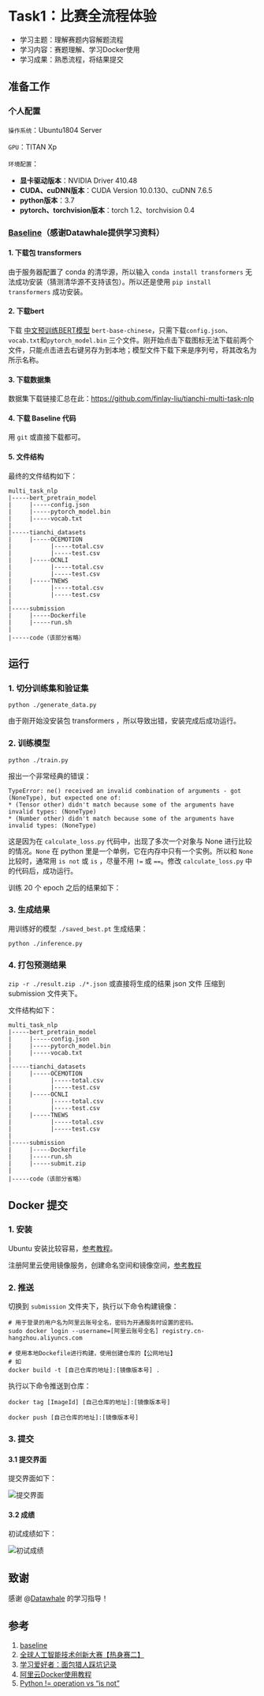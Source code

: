 # Task1：比赛全流程体验

- 学习主题：理解赛题内容解题流程
- 学习内容：赛题理解、学习Docker使用
- 学习成果：熟悉流程，将结果提交



## 准备工作

### 个人配置

`操作系统`：Ubuntu1804 Server

`GPU`：TITAN Xp

`环境配置`：

- **显卡驱动版本**：NVIDIA Driver 410.48
- **CUDA、cuDNN版本**：CUDA Version 10.0.130、cuDNN 7.6.5
- **python版本**：3.7
- **pytorch、torchvision版本**：torch 1.2、torchvision 0.4

### [Baseline](https://github.com/finlay-liu/tianchi-multi-task-nlp)（感谢Datawhale提供学习资料）

#### 1. 下载包 transformers

由于服务器配置了 conda 的清华源，所以输入 `conda install transformers` 无法成功安装（猜测清华源不支持该包）。所以还是使用 `pip install transformers` 成功安装。

#### 2. 下载bert

下载 [中文预训练BERT模型](https://huggingface.co/bert-base-chinese/tree/main) `bert-base-chinese`，只需下载`config.json`、`vocab.txt`和`pytorch_model.bin` 三个文件。刚开始点击下载图标无法下载前两个文件，只能点击进去右键另存为到本地；模型文件下载下来是序列号，将其改名为所示名称。

#### 3. 下载数据集

数据集下载链接汇总在此：https://github.com/finlay-liu/tianchi-multi-task-nlp

#### 4. 下载 Baseline 代码

用 `git` 或直接下载都可。

#### 5. 文件结构

最终的文件结构如下：

```
multi_task_nlp
|-----bert_pretrain_model
|     |-----config.json
|     |-----pytorch_model.bin
|     |-----vocab.txt
|
|-----tianchi_datasets
|     |-----OCEMOTION
|           |-----total.csv
|           |-----test.csv
|     |-----OCNLI
|           |-----total.csv
|           |-----test.csv
|     |-----TNEWS
|           |-----total.csv
|           |-----test.csv
|
|-----submission
|     |-----Dockerfile
|     |-----run.sh
|
|-----code（该部分省略）
```

## 运行

### 1. 切分训练集和验证集

`python ./generate_data.py`

由于刚开始没安装包 transformers ，所以导致出错，安装完成后成功运行。

### 2. 训练模型

`python ./train.py`

报出一个非常经典的错误：

```
TypeError: ne() received an invalid combination of arguments - got (NoneType), but expected one of:
* (Tensor other) didn't match because some of the arguments have invalid types: (NoneType) 
* (Number other) didn't match because some of the arguments have invalid types: (NoneType)
```

这是因为在 `calculate_loss.py` 代码中，出现了多次一个对象与 None 进行比较的情况。`None` 在 python 里是一个单例，它在内存中只有一个实例。所以和 `None` 比较时，通常用 `is not` 或 `is` ，尽量不用 `!=` 或 `==`。修改 `calculate_loss.py` 中的代码后，成功运行。

训练 20 个 epoch 之后的结果如下：



### 3. 生成结果

用训练好的模型 `./saved_best.pt` 生成结果：

`python ./inference.py`

### 4. 打包预测结果

`zip -r ./result.zip ./*.json` 或直接将生成的结果 json 文件 压缩到 submission 文件夹下。

文件结构如下：

```
multi_task_nlp
|-----bert_pretrain_model
|     |-----config.json
|     |-----pytorch_model.bin
|     |-----vocab.txt
|
|-----tianchi_datasets
|     |-----OCEMOTION
|           |-----total.csv
|           |-----test.csv
|     |-----OCNLI
|           |-----total.csv
|           |-----test.csv
|     |-----TNEWS
|           |-----total.csv
|           |-----test.csv
|
|-----submission
|     |-----Dockerfile
|     |-----run.sh
|     |-----submit.zip
|
|-----code（该部分省略）
```

## Docker 提交

### 1. 安装

Ubuntu 安装比较容易，[参考教程](https://tianchi.aliyun.com/competition/entrance/231759/tab/174)。

注册阿里云使用镜像服务，创建命名空间和镜像空间，[参考教程](https://tianchi.aliyun.com/competition/entrance/231759/tab/174)

### 2. 推送

切换到 `submission` 文件夹下，执行以下命令构建镜像：

```
# 用于登录的用户名为阿里云账号全名，密码为开通服务时设置的密码。
sudo docker login --username=[阿里云账号全名] registry.cn-hangzhou.aliyuncs.com

# 使用本地Dockefile进行构建，使用创建仓库的【公网地址】
# 如 
docker build -t [自己仓库的地址]:[镜像版本号] .
```

执行以下命令推送到仓库：

```
docker tag [ImageId] [自己仓库的地址]:[镜像版本号]

docker push [自己仓库的地址]:[镜像版本号]
```

### 3. 提交

#### 3.1 提交界面

提交界面如下：

![提交界面](D:%5CStudy%5CPostgraduate%5CWork%5C%E6%AF%94%E8%B5%9B%5Cmulti_task_nlp%5Cpic%5C%E6%8F%90%E4%BA%A4%E7%95%8C%E9%9D%A2.jpg)

#### 3.2 成绩

初试成绩如下：

![初试成绩](D:%5CStudy%5CPostgraduate%5CWork%5C%E6%AF%94%E8%B5%9B%5Cmulti_task_nlp%5Cpic%5C%E5%88%9D%E8%AF%95%E6%88%90%E7%BB%A9.jpg)

## 致谢

感谢 @[Datawhale](https://github.com/datawhalechina) 的学习指导！

## 参考

1. [baseline](https://github.com/finlay-liu/tianchi-multi-task-nlp)
2. [全球人工智能技术创新大赛【热身赛二】](https://tianchi.aliyun.com/competition/entrance/531865/information)
3. [学习爱好者：面包猎人踩坑记录](https://blog.csdn.net/weixin_40807714/article/details/113856151)
4. [阿里云Docker使用教程](https://tianchi.aliyun.com/competition/entrance/231759/tab/174)
5. [Python != operation vs “is not”](https://stackoverflow.com/questions/2209755/python-operation-vs-is-not)

